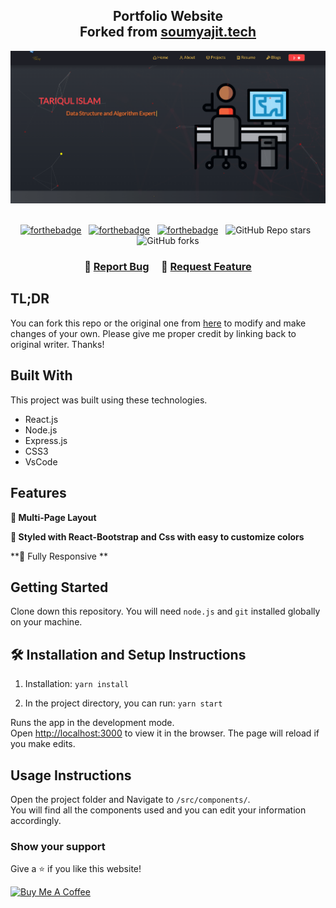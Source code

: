 <h2 align="center">
  Portfolio Website <br/>
  Forked from <a href="https://github.com/soumyajit4419/Portfolio" target="_blank">soumyajit.tech</a>
</h2>
<div align="center">
  <img alt="Demo" src="./Images/demo.gif" />
</div>

<br/>

<center>

[![forthebadge](https://forthebadge.com/images/badges/built-with-love.svg)](https://forthebadge.com) &nbsp;
[![forthebadge](https://forthebadge.com/images/badges/made-with-javascript.svg)](https://forthebadge.com) &nbsp;
[![forthebadge](https://forthebadge.com/images/badges/open-source.svg)](https://forthebadge.com) &nbsp;
![GitHub Repo stars](https://img.shields.io/github/stars/soumyajit4419/Portfolio?color=red&logo=github&style=for-the-badge) &nbsp;
![GitHub forks](https://img.shields.io/github/forks/soumyajit4419/Portfolio?color=red&logo=github&style=for-the-badge)

</center>

<h3 align="center">
    🔹
    <a href="https://github.com/tariqiitju/Portfolio/issues">Report Bug</a> &nbsp; &nbsp;
    🔹
    <a href="https://github.com/tariqiitju/Portfolio/issues">Request Feature</a>
</h3>

## TL;DR

You can fork this repo or the original one from <a href="https://github.com/soumyajit4419/Portfolio" target="_blank">here</a> to modify and make changes of your own. Please give me proper credit by linking back to original writer. Thanks!

## Built With

[//]: # (My personal portfolio <a href="https://soumyajit.vercel.app/" target="_blank">soumyajit.tech</a> which features some of my github projects as well as my resume and technical skills.<br/>)

This project was built using these technologies.

- React.js
- Node.js
- Express.js
- CSS3
- VsCode
## Features

**📖 Multi-Page Layout**

**🎨 Styled with React-Bootstrap and Css with easy to customize colors**

**📱 Fully Responsive **

## Getting Started

Clone down this repository. You will need `node.js` and `git` installed globally on your machine.

## 🛠 Installation and Setup Instructions

1. Installation: `yarn install`

2. In the project directory, you can run: `yarn start`

Runs the app in the development mode.\
Open [http://localhost:3000](http://localhost:3000) to view it in the browser.
The page will reload if you make edits.

## Usage Instructions

Open the project folder and Navigate to `/src/components/`. <br/>
You will find all the components used and you can edit your information accordingly.

### Show your support

Give a ⭐ if you like this website!

<a href="https://www.buymeacoffee.com/tariqbd" target="_blank"><img src="https://cdn.buymeacoffee.com/buttons/v2/default-violet.png" alt="Buy Me A Coffee" height= "60px" width= "217px" ></a>
